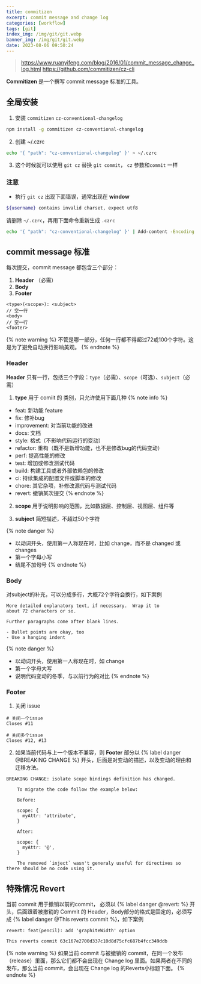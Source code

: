 ```yaml
---
title: commitizen
excerpt: commit message and change log
categories: [workflow]
tags: [git]
index_img: /img/git/git.webp
banner_img: /img/git/git.webp
date: 2023-08-06 09:50:24
---
```


> https://www.ruanyifeng.com/blog/2016/01/commit_message_change_log.html
> https://github.com/commitizen/cz-cli

__Commitizen__ 是一个撰写 commit message 标准的工具。

## 全局安装

1. 安装 `commitizen` `cz-conventional-changelog`
```sh
npm install -g commitizen cz-conventional-changelog
```
2. 创建 ~/.czrc
```sh
echo '{ "path": "cz-conventional-changelog" }' > ~/.czrc
```
3. 这个时候就可以使用 `git cz` 替换 `git commit`， `cz` 参数和`commit` 一样
### 注意
- 执行 `git cz` 出现下面错误，通常出现在 __window__
```sh
${username} contains invalid charset, expect utf8
```
请删除 `~/.czrc`，再用下面命令重新生成 `.czrc`
```sh
echo '{ "path": "cz-conventional-changelog" }' | Add-content -Encoding UTF8 -Path ~/.czrc
```

## commit message 标准

每次提交，commit message 都包含三个部分：
1. __Header__ （必需）
2. __Body__
3. __Footer__

```
<type>(<scope>): <subject>
// 空一行
<body>
// 空一行
<footer>
```
{% note warning %}
不管是哪一部分，任何一行都不得超过72或100个字符。这是为了避免自动换行影响美观。
{% endnote %}

### Header
__Header__ 只有一行，包括三个字段：`type`（必需）、`scope`（可选）、`subject`（必需）

1. __type__ 用于 comiit 的 类别，只允许使用下面几种
{% note info %}
- feat: 新功能 feature
- fix: 修补bug
- improvement: 对当前功能的改进
- docs: 文档
- style: 格式（不影响代码运行的变动）
- refactor: 重构（既不是新增功能，也不是修改bug的代码变动）
- perf: 提高性能的修改
- test: 增加或修改测试代码
- build: 构建工具或者外部依赖包的修改
- ci: 持续集成的配置文件或脚本的修改
- chore: 其它杂项，补修改源代码与测试代码
- revert: 撤销某次提交
{% endnote %}

2. __scope__
用于说明影响的范围，比如数据层、控制层、视图层、组件等

3. __subject__
简短描述，不超过50个字符

{% note danger %}
- 以动词开头，使用第一人称现在时，比如 change，而不是 changed 或 changes
- 第一个字母小写
- 结尾不加句号
{% endnote %}

### Body
对subject的补充，可以分成多行，大概72个字符会换行，如下案例
```
More detailed explanatory text, if necessary.  Wrap it to 
about 72 characters or so. 

Further paragraphs come after blank lines.

- Bullet points are okay, too
- Use a hanging indent
```
{% note danger %}
- 以动词开头，使用第一人称现在时，如 change
- 第一个字母大写
- 说明代码变动的冬季，与以前行为的对比
{% endnote %}

### Footer
1. 关闭 issue
```
# 关闭一个issue
Closes #11

# 关闭多个issue
Closes #12, #13
```

2. 如果当前代码与上一个版本不兼容，则 __Footer__ 部分以 {% label danger @BREAKING CHANGE %} 开头，后面是对变动的描述，以及变动的理由和迁移方法。

```
BREAKING CHANGE: isolate scope bindings definition has changed.

    To migrate the code follow the example below:

    Before:

    scope: {
      myAttr: 'attribute',
    }

    After:

    scope: {
      myAttr: '@',
    }

    The removed `inject` wasn't generaly useful for directives so there should be no code using it.
```

## 特殊情况 Revert
当前 commit 用于撤销以前的commit， 必须以 {% label danger @revert: %} 开头，后面跟着被撤销的 Commit 的 Header，Body部分的格式是固定的，必须写成 {% label danger @This reverts commit <commitid> %}，如下案例

```
revert: feat(pencil): add 'graphiteWidth' option

This reverts commit 63c167e2700d337c10d8d75cfc687b4fcc349ddb
```
{% note warning %}
如果当前 commit 与被撤销的 commit，在同一个发布（release）里面，那么它们都不会出现在 Change log 里面。如果两者在不同的发布，那么当前 commit，会出现在 Change log 的Reverts小标题下面。
{% endnote %}